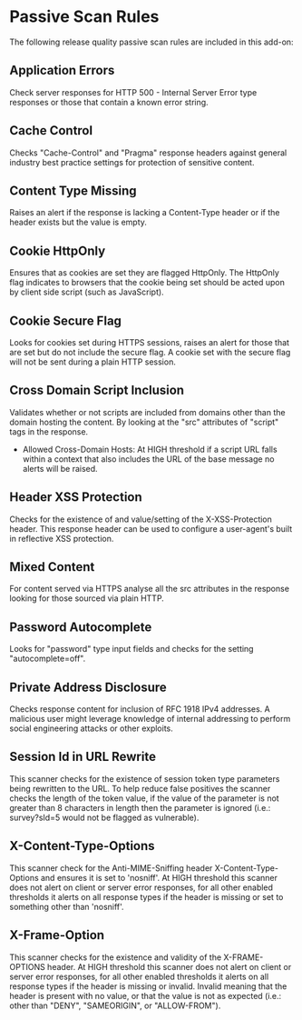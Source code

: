 # Passive Scan Rules #

The following release quality passive scan rules are included in this add-on:

## Application Errors ##

Check server responses for HTTP 500 - Internal Server Error type responses or those that contain a known error string.

## Cache Control ##

Checks "Cache-Control" and "Pragma" response headers against general industry best practice settings for protection of sensitive content.

## Content Type Missing ##

Raises an alert if the response is lacking a Content-Type header or if the header exists but the value is empty.

## Cookie HttpOnly ##

Ensures that as cookies are set they are flagged HttpOnly. The HttpOnly flag indicates to browsers that the cookie being set should be acted upon by client side script (such as JavaScript).

## Cookie Secure Flag ##

Looks for cookies set during HTTPS sessions, raises an alert for those that are set but do not include the secure flag. A cookie set with the secure flag will not be sent during a plain HTTP session.

## Cross Domain Script Inclusion ##

Validates whether or not scripts are included from domains other than the domain hosting the content. By looking at the "src" attributes of "script" tags in the response.

 *  Allowed Cross-Domain Hosts: At HIGH threshold if a script URL falls within a context that also includes the URL of the base message no alerts will be raised.

## Header XSS Protection ##

Checks for the existence of and value/setting of the X-XSS-Protection header. This response header can be used to configure a user-agent's built in reflective XSS protection.

## Mixed Content ##

For content served via HTTPS analyse all the src attributes in the response looking for those sourced via plain HTTP.

## Password Autocomplete ##

Looks for "password" type input fields and checks for the setting "autocomplete=off".

## Private Address Disclosure ##

Checks response content for inclusion of RFC 1918 IPv4 addresses. A malicious user might leverage knowledge of internal addressing to perform social engineering attacks or other exploits.

## Session Id in URL Rewrite ##

This scanner checks for the existence of session token type parameters being rewritten to the URL. To help reduce false positives the scanner checks the length of the token value, if the value of the parameter is not greater than 8 characters in length then the parameter is ignored (i.e.: survey?sId=5 would not be flagged as vulnerable).

## X-Content-Type-Options ##

This scanner check for the Anti-MIME-Sniffing header X-Content-Type-Options and ensures it is set to 'nosniff'. At HIGH threshold this scanner does not alert on client or server error responses, for all other enabled thresholds it alerts on all response types if the header is missing or set to something other than 'nosniff'.

## X-Frame-Option ##

This scanner checks for the existence and validity of the X-FRAME-OPTIONS header. At HIGH threshold this scanner does not alert on client or server error responses, for all other enabled thresholds it alerts on all response types if the header is missing or invalid. Invalid meaning that the header is present with no value, or that the value is not as expected (i.e.: other than "DENY", "SAMEORIGIN", or "ALLOW-FROM").